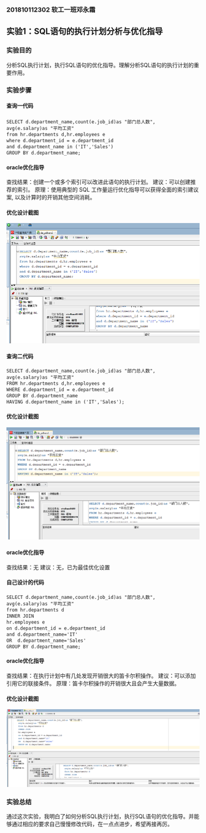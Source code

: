 ### 201810112302 软工一班邓永霜
## 实验1：SQL语句的执行计划分析与优化指导
### 实验目的 
分析SQL执行计划，执行SQL语句的优化指导。理解分析SQL语句的执行计划的重要作用。
### 实验步骤
#### 查询一代码
### 
    SELECT d.department_name,count(e.job_id)as "部门总人数",
	avg(e.salary)as "平均工资"
	from hr.departments d,hr.employees e
	where d.department_id = e.department_id
	and d.department_name in ('IT','Sales')
	GROUP BY d.department_name;

#### oracle优化指导
查找结果：创建一个或多个索引可以改进此语句的执行计划。
建议：可以创建推荐的索引。
原理：使用典型的 SQL 工作量运行优化指导可以获得全面的索引建议案, 以及计算时的开销其他空间消耗。
#### 优化设计截图
![Image text](1.png)
#### 查询二代码
#### 
    SELECT d.department_name,count(e.job_id)as "部门总人数",
    avg(e.salary)as "平均工资" 
    FROM hr.departments d,hr.employees e
    WHERE d.department_id = e.department_id
    GROUP BY d.department_name
    HAVING d.department_name in ('IT','Sales');
#### 优化设计截图
![Image text](2.png)
#### oracle优化指导
查找结果：无
建议：无，已为最佳优化设置
#### 自己设计的代码
#### 
    SELECT d.department_name,count(e.job_id)as "部门总人数",
	avg(e.salary)as "平均工资"
	from hr.departments d
    INNER JOIN
    hr.employees e
	on d.department_id = e.department_id
	and d.department_name='IT'
    OR  d.department_name='Sales'
	GROUP BY d.department_name;
#### oracle优化指导
查找结果：在执行计划中有几处发现开销很大的笛卡尔积操作。
建议：可以添加引用它的联接条件。
原理：笛卡尔积操作的开销很大且会产生大量数据。

#### 优化设计截图
![Image text](own.png)

### 实验总结
 通过这次实验，我明白了如何分析SQL执行计划，执行SQL语句的优化指导。并能够通过相应的要求自己慢慢修改代码，在一点点进步，希望再接再厉。
